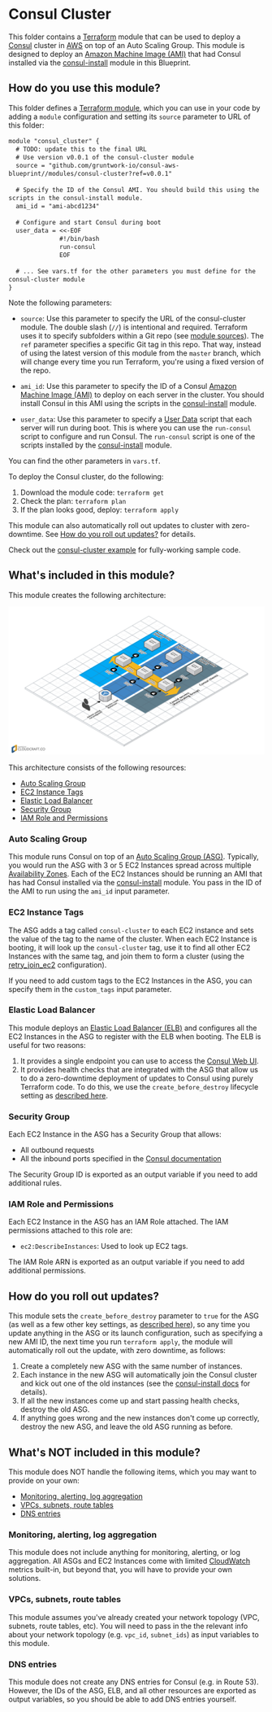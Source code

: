 # Consul Cluster

This folder contains a [Terraform](https://www.terraform.io/) module that can be used to deploy a 
[Consul](https://www.consul.io/) cluster in [AWS](https://aws.amazon.com/) on top of an Auto Scaling Group. This module 
is designed to deploy an [Amazon Machine Image (AMI)](http://docs.aws.amazon.com/AWSEC2/latest/UserGuide/AMIs.html) 
that had Consul installed via the [consul-install](/modules/consul-install) module in this Blueprint.



## How do you use this module?

This folder defines a [Terraform module](https://www.terraform.io/docs/modules/usage.html), which you can use in your
code by adding a `module` configuration and setting its `source` parameter to URL of this folder:

```hcl
module "consul_cluster" {
  # TODO: update this to the final URL
  # Use version v0.0.1 of the consul-cluster module
  source = "github.com/gruntwork-io/consul-aws-blueprint//modules/consul-cluster?ref=v0.0.1"

  # Specify the ID of the Consul AMI. You should build this using the scripts in the consul-install module.
  ami_id = "ami-abcd1234"
  
  # Configure and start Consul during boot 
  user_data = <<-EOF
              #!/bin/bash
              run-consul
              EOF
  
  # ... See vars.tf for the other parameters you must define for the consul-cluster module
}
```

Note the following parameters:

* `source`: Use this parameter to specify the URL of the consul-cluster module. The double slash (`//`) is intentional 
  and required. Terraform uses it to specify subfolders within a Git repo (see [module 
  sources](https://www.terraform.io/docs/modules/sources.html)). The `ref` parameter specifies a specific Git tag in 
  this repo. That way, instead of using the latest version of this module from the `master` branch, which 
  will change every time you run Terraform, you're using a fixed version of the repo.

* `ami_id`: Use this parameter to specify the ID of a Consul [Amazon Machine Image 
  (AMI)](http://docs.aws.amazon.com/AWSEC2/latest/UserGuide/AMIs.html) to deploy on each server in the cluster. You
  should install Consul in this AMI using the scripts in the [consul-install](/modules/consul-install) module.
  
* `user_data`: Use this parameter to specify a [User 
  Data](http://docs.aws.amazon.com/AWSEC2/latest/UserGuide/user-data.html#user-data-shell-scripts) script that each
  server will run during boot. This is where you can use the `run-consul` script to configure and run Consul. The
  `run-consul` script is one of the scripts installed by the [consul-install](/modules/consul-install) module. 

You can find the other parameters in `vars.tf`.

To deploy the Consul cluster, do the following:

1. Download the module code: `terraform get`
1. Check the plan: `terraform plan`
1. If the plan looks good, deploy: `terraform apply`

This module can also automatically roll out updates to cluster with zero-downtime. See [How do you roll out 
updates?](#how-do-you-roll-out-updates) for details.

Check out the [consul-cluster example](/examples/consul-cluster) for fully-working sample code. 



## What's included in this module?

This module creates the following architecture:

![Consul architecture](/_docs/architecture.png)

This architecture consists of the following resources:

* [Auto Scaling Group](#auto-scaling-group)
* [EC2 Instance Tags](#ec2-instance-tags)
* [Elastic Load Balancer](#elastic-load-balancer)
* [Security Group](#security-group)
* [IAM Role and Permissions](#iam-role-and-permissions)

### Auto Scaling Group

This module runs Consul on top of an [Auto Scaling Group (ASG)](https://aws.amazon.com/autoscaling/). Typically, you
would run the ASG with 3 or 5 EC2 Instances spread across multiple [Availability 
Zones](http://docs.aws.amazon.com/AWSEC2/latest/UserGuide/using-regions-availability-zones.html). Each of the EC2
Instances should be running an AMI that has had Consul installed via the [consul-install](/modules/consul-install)
module. You pass in the ID of the AMI to run using the `ami_id` input parameter.

### EC2 Instance Tags

The ASG adds a tag called `consul-cluster` to each EC2 instance and sets the value of the tag to the name of the 
cluster. When each EC2 Instance is booting, it will look up the `consul-cluster` tag, use it to find all other EC2 
Instances with the same tag, and join them to form a cluster (using the 
[retry_join_ec2](https://www.consul.io/docs/agent/options.html?#retry_join_ec2) configuration). 
    
If you need to add custom tags to the EC2 Instances in the ASG, you can specify them in the `custom_tags` input 
parameter.

### Elastic Load Balancer

This module deploys an [Elastic Load Balancer (ELB)](https://aws.amazon.com/elasticloadbalancing/classicloadbalancer/)
and configures all the EC2 Instances in the ASG to register with the ELB when booting. The ELB is useful for two 
reasons:

1. It provides a single endpoint you can use to access the [Consul Web 
   UI](https://www.consul.io/intro/getting-started/ui.html).
1. It provides health checks that are integrated with the ASG that allow us to do a zero-downtime deployment of updates 
   to Consul using purely Terraform code. To do this, we use the `create_before_destroy` lifecycle setting as
   [described here](https://groups.google.com/forum/#!msg/terraform-tool/7Gdhv1OAc80/iNQ93riiLwAJ).

### Security Group

Each EC2 Instance in the ASG has a Security Group that allows:
 
* All outbound requests
* All the inbound ports specified in the [Consul documentation](https://www.consul.io/docs/agent/options.html?#ports-used)

The Security Group ID is exported as an output variable if you need to add additional rules. 

### IAM Role and Permissions

Each EC2 Instance in the ASG has an IAM Role attached. The IAM permissions attached to this role are:

* `ec2:DescribeInstances`: Used to look up EC2 tags.

The IAM Role ARN is exported as an output variable if you need to add additional permissions. 



## How do you roll out updates?

This module sets the `create_before_destroy` parameter to `true` for the ASG (as well as a few other key settings, as
[described here](https://groups.google.com/forum/#!msg/terraform-tool/7Gdhv1OAc80/iNQ93riiLwAJ)), so any time you 
update anything in the ASG or its launch configuration, such as specifying a new AMI ID, the next time you run 
`terraform apply`, the module will automatically roll out the update, with zero downtime, as follows:

1. Create a completely new ASG with the same number of instances. 
1. Each instance in the new ASG will automatically join the Consul cluster and kick out one of the old instances
   (see the [consul-install docs](/modules/consul-install#do-a-rolling-update-if-a-cluster-already-exists) for 
   details).
1. If all the new instances come up and start passing health checks, destroy the old ASG.
1. If anything goes wrong and the new instances don't come up correctly, destroy the new ASG, and leave the old ASG
   running as before.



## What's NOT included in this module?

This module does NOT handle the following items, which you may want to provide on your own:

* [Monitoring, alerting, log aggregation](#monitoring-alerting-log-aggregation)
* [VPCs, subnets, route tables](#vpcs-subnets-route-tables)
* [DNS entries](#dns-entries)

### Monitoring, alerting, log aggregation

This module does not include anything for monitoring, alerting, or log aggregation. All ASGs and EC2 Instances come 
with limited [CloudWatch](https://aws.amazon.com/cloudwatch/) metrics built-in, but beyond that, you will have to 
provide your own solutions.

### VPCs, subnets, route tables

This module assumes you've already created your network topology (VPC, subnets, route tables, etc). You will need to 
pass in the the relevant info about your network topology (e.g. `vpc_id`, `subnet_ids`) as input variables to this 
module.

### DNS entries

This module does not create any DNS entries for Consul (e.g. in Route 53). However, the IDs of the ASG, ELB, and all
other resources are exported as output variables, so you should be able to add DNS entries yourself.


